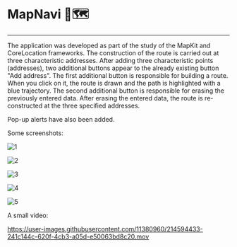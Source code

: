# MapNavi 📍🗺️
-----------------


The application was developed as part of the study of the MapKit and CoreLocation frameworks.
The construction of the route is carried out at three characteristic addresses.
After adding three characteristic points (addresses), two additional buttons appear to the already existing button "Add address".
The first additional button is responsible for building a route.
When you click on it, the route is drawn and the path is highlighted with a blue trajectory.
The second additional button is responsible for erasing the previously entered data.
After erasing the entered data, the route is re-constructed at the three specified addresses.

Pop-up alerts have also been added.

Some screenshots:

![1](https://user-images.githubusercontent.com/11380960/214595763-1a17ee47-b863-42e3-999f-1a336f655ce5.png)

![2](https://user-images.githubusercontent.com/11380960/214595806-f61d4598-bf51-4fb0-8348-e73ef6025dd6.png)

![3](https://user-images.githubusercontent.com/11380960/214595816-2f51810e-9481-49cd-a5b4-fc9bdb31870e.png)

![4](https://user-images.githubusercontent.com/11380960/214595824-fe4e1b26-6c0b-4e30-a0e3-562522fe2de5.png)

![5](https://user-images.githubusercontent.com/11380960/214595828-b41ae346-af9c-41f8-bd00-3f3d98ac160f.png)


A small video:

https://user-images.githubusercontent.com/11380960/214594433-241c144c-620f-4cb3-a05d-e50063bd8c20.mov

